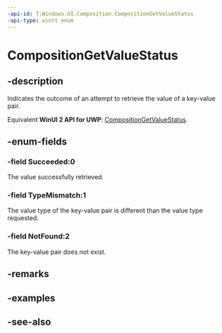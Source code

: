 ```yaml
---
-api-id: T:Windows.UI.Composition.CompositionGetValueStatus
-api-type: winrt enum
---
```


<!-- Enumeration syntax
public enum Windows.UI.Composition.CompositionGetValueStatus : int
-->

# CompositionGetValueStatus

## -description
Indicates the outcome of an attempt to retrieve the value of a key-value pair.

Equivalent **WinUI 2 API for UWP**: [CompositionGetValueStatus](/windows/winui/api/microsoft.ui.composition.compositiongetvaluestatus).

## -enum-fields
### -field Succeeded:0
The value successfully retrieved.

### -field TypeMismatch:1
The value type of the key-value pair is different than the value type requested.

### -field NotFound:2
The key-value pair does not exist.


## -remarks

## -examples

## -see-also
